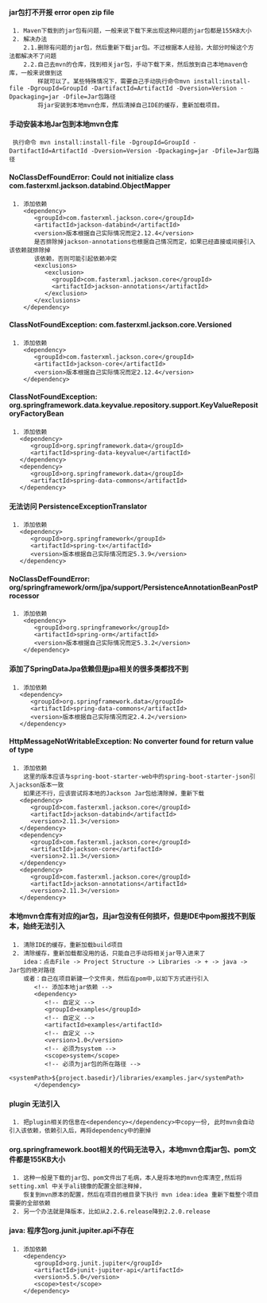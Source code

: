 #### jar包打不开报 error open zip file
```
 1. Maven下载到的jar包有问题，一般来说下载下来出现这种问题的jar包都是155KB大小
 2. 解决办法
    2.1.删除有问题的jar包，然后重新下载jar包。不过根据本人经验，大部分时候这个方法都解决不了问题
    2.2.自己去mvn的仓库，找到相关jar包，手动下载下来，然后放到自己本地maven仓库，一般来说做到这
        样就可以了。某些特殊情况下，需要自己手动执行命令mvn install:install-file -DgroupId=GroupId -DartifactId=ArtifactId -Dversion=Version -Dpackaging=jar -Dfile=Jar包路径
        将jar安装到本地mvn仓库，然后清掉自己IDE的缓存，重新加载项目。
```

#### 手动安装本地Jar包到本地mvn仓库
```$xslt
 执行命令 mvn install:install-file -DgroupId=GroupId -DartifactId=ArtifactId -Dversion=Version -Dpackaging=jar -Dfile=Jar包路径
```

#### NoClassDefFoundError: Could not initialize class com.fasterxml.jackson.databind.ObjectMapper
```
 1. 添加依赖
    <dependency>
       <groupId>com.fasterxml.jackson.core</groupId>
       <artifactId>jackson-databind</artifactId>
       <version>版本根据自己实际情况而定2.12.4</version>
       是否排除掉jackson-annotations也根据自己情况而定，如果已经直接或间接引入该依赖就排除掉
       该依赖，否则可能引起依赖冲突
       <exclusions>
          <exclusion>
            <groupId>com.fasterxml.jackson.core</groupId>
            <artifactId>jackson-annotations</artifactId>
          </exclusion>
       </exclusions>
    </dependency>
```

#### ClassNotFoundException: com.fasterxml.jackson.core.Versioned
```
 1. 添加依赖
    <dependency>
       <groupId>com.fasterxml.jackson.core</groupId>
       <artifactId>jackson-core</artifactId>
       <version>版本根据自己实际情况而定2.12.4</version>
    </dependency>
```

#### ClassNotFoundException: org.springframework.data.keyvalue.repository.support.KeyValueRepositoryFactoryBean
```
 1. 添加依赖
   <dependency>
      <groupId>org.springframework.data</groupId>
      <artifactId>spring-data-keyvalue</artifactId>
   </dependency>
   <dependency>
      <groupId>org.springframework.data</groupId>
      <artifactId>spring-data-commons</artifactId>
   </dependency>
```

#### 无法访问 PersistenceExceptionTranslator
```
 1. 添加依赖
   <dependency>
      <groupId>org.springframework</groupId>
      <artifactId>spring-tx</artifactId>
      <version>版本根据自己实际情况而定5.3.9</version>
   </dependency>
```
#### NoClassDefFoundError: org/springframework/orm/jpa/support/PersistenceAnnotationBeanPostProcessor
```$xslt
 1. 添加依赖
    <dependency>
       <groupId>org.springframework</groupId>
       <artifactId>spring-orm</artifactId>
       <version>版本根据自己实际情况而定5.3.2</version>
    </dependency>
```

#### 添加了SpringDataJpa依赖但是jpa相关的很多类都找不到
```$xslt
 1. 添加依赖
   <dependency>
      <groupId>org.springframework.data</groupId>
      <artifactId>spring-data-commons</artifactId>
      <version>版本根据自己实际情况而定2.4.2</version>
   </dependency>
```

#### HttpMessageNotWritableException: No converter found for return value of type
```$xslt
 1. 添加依赖
    这里的版本应该与spring-boot-starter-web中的spring-boot-starter-json引入jackson版本一致
    如果还不行，应该尝试将本地的Jackson Jar包给清除掉，重新下载
   <dependency>
      <groupId>com.fasterxml.jackson.core</groupId>
      <artifactId>jackson-databind</artifactId>
      <version>2.11.3</version>
   </dependency>
   <dependency>
      <groupId>com.fasterxml.jackson.core</groupId>
      <artifactId>jackson-core</artifactId>
      <version>2.11.3</version>
   </dependency>
   <dependency>
      <groupId>com.fasterxml.jackson.core</groupId>
      <artifactId>jackson-annotations</artifactId>
      <version>2.11.3</version>
   </dependency>
```

#### 本地mvn仓库有对应的jar包，且jar包没有任何损坏，但是IDE中pom报找不到版本，始终无法引入
```$xslt
 1. 清除IDE的缓存，重新加载build项目
 2. 清除缓存，重新加载都没用的话，只能自己手动将相关jar导入进来了
    idea：点击File -> Project Structure -> Libraries -> + -> java -> Jar包的绝对路径
    或者：自己在项目新建一个文件夹，然后在pom中,以如下方式进行引入
       <!-- 添加本地jar依赖 -->
       <dependency>
          <!-- 自定义 -->
          <groupId>examples</groupId>
          <!-- 自定义 -->
          <artifactId>examples</artifactId>
          <!-- 自定义 -->
          <version>1.0</version>
          <!-- 必须为system -->
          <scope>system</scope>
          <!-- 必须为jar包的所在路径 -->
          <systemPath>${project.basedir}/libraries/examples.jar</systemPath>
       </dependency>
```

#### plugin 无法引入
```$xslt
 1. 把plugin相关的信息在<dependency></dependency>中copy一份, 此时mvn会自动引入该依赖，依赖引入后，再将dependency中的删掉
```

#### org.springframework.boot相关的代码无法导入，本地mvn仓库jar包、pom文件都是155KB大小
```$xslt
 1. 这种一般是下载的jar包、pom文件出了毛病，本人是将本地的mvn仓库清空,然后将 setting.xml 中关于ali镜像的配置全部注释掉，
    恢复到mvn原本的配置，然后在项目的根目录下执行 mvn idea:idea 重新下载整个项目需要的全部依赖
 2. 另一个办法就是降版本，比如从2.2.6.release降到2.2.0.release
```

#### java: 程序包org.junit.jupiter.api不存在
```$xslt
 1. 添加依赖
    <dependency>
       <groupId>org.junit.jupiter</groupId>
       <artifactId>junit-jupiter-api</artifactId>
       <version>5.5.0</version>
       <scope>test</scope>
    </dependency>
```